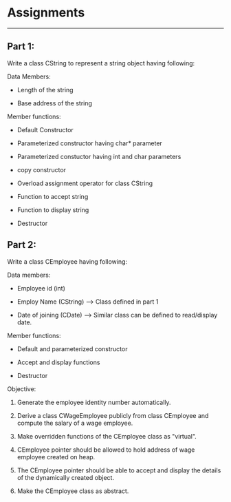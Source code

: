 # Assignments
-------------------

 

## Part 1:

Write a class CString to represent a string object having following:

 

Data Members:

- Length of the string

- Base address of the string

 

Member functions:

- Default Constructor

- Parameterized constructor having char* parameter

- Parameterized constuctor having int and char parameters

- copy constructor

- Overload assignment operator for class CString

- Function to accept string

- Function to display string

- Destructor

 

## Part 2:

 

Write a class CEmployee having following:

 

Data members:

- Employee id (int)

- Employ Name (CString) --> Class defined in part 1

- Date of joining (CDate) --> Similar class can be defined to read/display date.

 

Member functions:

- Default and parameterized constructor

- Accept and display functions

- Destructor

 

Objective:

1. Generate the employee identity number automatically.

2. Derive a class CWageEmployee publicly from class CEmployee and compute the salary of a wage employee.

3. Make overridden functions of the CEmployee class as "virtual".

4. CEmployee pointer should be allowed to hold address of wage employee created on heap.

5. The CEmployee pointer should be able to accept and display the details of the dynamically created object.

6. Make the CEmployee class as abstract.
